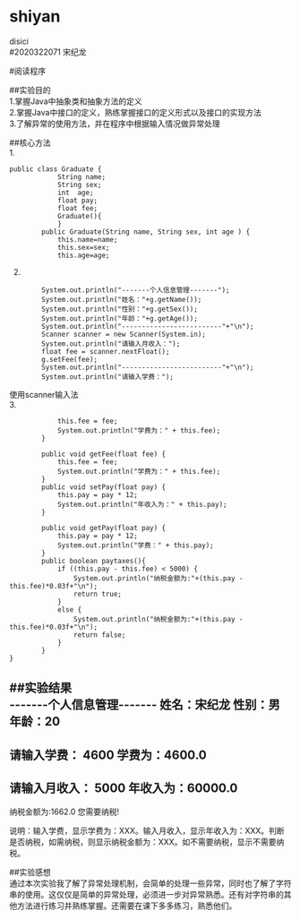 # shiyan
disici  
#2020322071 宋纪龙  

#阅读程序  

##实验目的  
1.掌握Java中抽象类和抽象方法的定义  
2.掌握Java中接口的定义，熟练掌握接口的定义形式以及接口的实现方法  
3.了解异常的使用方法，并在程序中根据输入情况做异常处理  

##核心方法   
1.  
```  
public class Graduate {	
			String name;
			String sex;
			int  age;
			float pay;
			float fee;
			Graduate(){	
			}
		public Graduate(String name, String sex, int age ) {
			this.name=name;
			this.sex=sex;
			this.age=age;  
```  
2.  
```Graduate  g = new Graduate("宋纪龙","男",20);
		System.out.println("-------个人信息管理-------");
		System.out.println("姓名："+g.getName());
		System.out.println("性别："+g.getSex());
		System.out.println("年龄："+g.getAge());
		System.out.println("-------------------------"+"\n");
		Scanner scanner = new Scanner(System.in);
		System.out.println("请输入月收入：");
		float fee = scanner.nextFloat();
		g.setFee(fee);
		System.out.println("-------------------------"+"\n");		
		System.out.println("请输入学费：");  
``` 
使用scanner输入法  
3.  
```public void setFee(float fee) {
			this.fee = fee;
			System.out.println("学费为：" + this.fee);
		}
		
		public void getFee(float fee) {
			this.fee = fee;
			System.out.println("学费为：" + this.fee);
		}
		public void setPay(float pay) {
			this.pay = pay * 12;       
			System.out.println("年收入为：" + this.pay);
		}
		
		public void getPay(float pay) {
			this.pay = pay * 12;
			System.out.println("学费：" + this.pay);
		}
		public boolean paytaxes(){    
			if ((this.pay - this.fee) < 5000) {
				System.out.println("纳税金额为:"+(this.pay -this.fee)*0.03f+"\n");
				return true;          
			}
			else {
				System.out.println("纳税金额为:"+(this.pay -this.fee)*0.03f+"\n");
			    return false;         
			} 
		}
}  
```   
 
##实验结果  
-------个人信息管理-------
姓名：宋纪龙
性别：男
年龄：20
-------------------------

请输入学费：
4600
学费为：4600.0
-------------------------

请输入月收入：
5000
年收入为：60000.0
-------------------------

纳税金额为:1662.0
您需要纳税!  

说明：输入学费，显示学费为：XXX。输入月收入，显示年收入为：XXX。判断是否纳税，如需纳税，则显示纳税金额为：XXX。如不需要纳税，显示不需要纳税。  

##实验感想  
通过本次实验我了解了异常处理机制，会简单的处理一些异常，同时也了解了字符串的使用。这仅仅是简单的异常处理，必须进一步对异常熟悉。还有对字符串的其他方法进行练习并熟练掌握。还需要在课下多多练习，熟悉他们。


